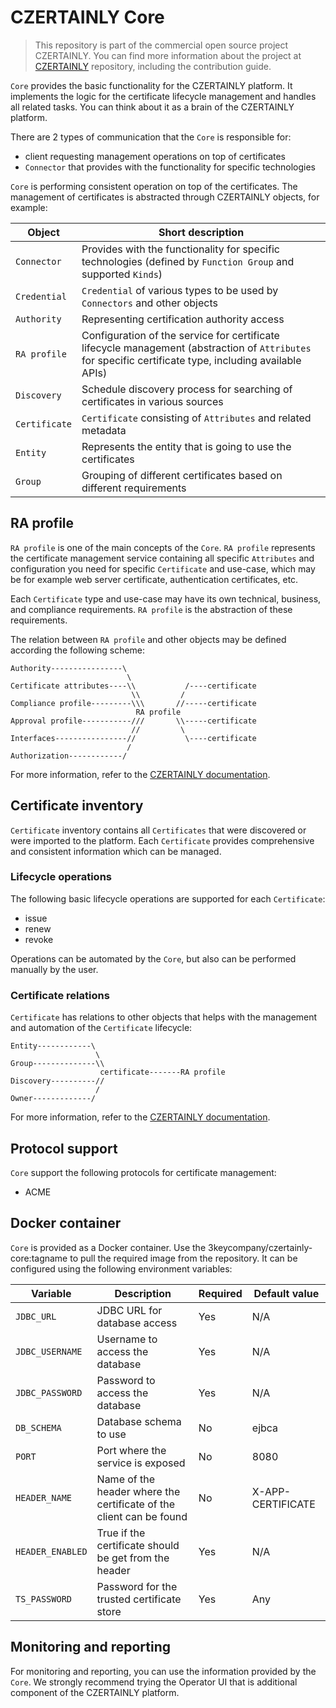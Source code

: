 # CZERTAINLY Core

> This repository is part of the commercial open source project CZERTAINLY. You can find more information about the project at [CZERTAINLY](https://github.com/3KeyCompany/CZERTAINLY) repository, including the contribution guide.

`Core` provides the basic functionality for the CZERTAINLY platform. It implements the logic for the certificate lifecycle management and handles all related tasks. You can think about it as a brain of the CZERTAINLY platform.

There are 2 types of communication that the `Core` is responsible for:
- client requesting management operations on top of certificates
- `Connector` that provides with the functionality for specific technologies

`Core` is performing consistent operation on top of the certificates. The management of certificates is abstracted through CZERTAINLY objects, for example:

| Object | Short description |
| ---------------- | ----------- |
| `Connector` | Provides with the functionality for specific technologies (defined by `Function Group` and supported `Kinds`) |
| `Credential` | `Credential` of various types to be used by `Connectors` and other objects |
| `Authority` | Representing certification authority access |
| `RA profile` | Configuration of the service for certificate lifecycle management (abstraction of `Attributes` for specific certificate type, including available APIs) |
| `Discovery` | Schedule discovery process for searching of certificates in various sources |
| `Certificate` | `Certificate` consisting of `Attributes` and related metadata |
| `Entity` | Represents the entity that is going to use the certificates |
| `Group` | Grouping of different certificates based on different requirements |

## RA profile

`RA profile` is one of the main concepts of the `Core`. `RA profile` represents the certificate management service containing all specific `Attributes` and configuration you need for specific `Certificate` and use-case, which may be for example web server certificate, authentication certificates, etc.

Each `Certificate` type and use-case may have its own technical, business, and compliance requirements. `RA profile` is the abstraction of these requirements.

The relation between `RA profile` and other objects may be defined according the following scheme:
```
Authority----------------\
                          \
Certificate attributes----\\           /----certificate
                           \\         /
Compliance profile---------\\\       //-----certificate
                            RA profile
Approval profile-----------///       \\-----certificate
                           //         \
Interfaces----------------//           \----certificate
                          /
Authorization------------/
```

For more information, refer to the [CZERTAINLY documentation](https://docs.czertainly.com).

## Certificate inventory

`Certificate` inventory contains all `Certificates` that were discovered or were imported to the platform. Each `Certificate` provides comprehensive and consistent information which can be managed.

### Lifecycle operations

The following basic lifecycle operations are supported for each `Certificate`:
- issue
- renew
- revoke

Operations can be automated by the `Core`, but also can be performed manually by the user.

### Certificate relations

`Certificate` has relations to other objects that helps with the management and automation of the `Certificate` lifecycle:

```
Entity------------\
                   \
Group--------------\\
                    certificate-------RA profile
Discovery----------//
                   /
Owner-------------/
```

For more information, refer to the [CZERTAINLY documentation](https://docs.czertainly.com).

## Protocol support

`Core` support the following protocols for certificate management:
- ACME

## Docker container

`Core` is provided as a Docker container. Use the 3keycompany/czertainly-core:tagname to pull the required image from the repository. It can be configured using the following environment variables:

| Variable | Description | Required | Default value |
| --- | --- | --- | --- |
| `JDBC_URL` | JDBC URL for database access | Yes | N/A |
| `JDBC_USERNAME` | Username to access the database | Yes | N/A |
| `JDBC_PASSWORD` | Password to access the database | Yes | N/A |
| `DB_SCHEMA` | Database schema to use | No | ejbca |
| `PORT` | Port where the service is exposed | No | 8080 |
| `HEADER_NAME` | Name of the header where the certificate of the client can be found | No | X-APP-CERTIFICATE |
| `HEADER_ENABLED` | True if the certificate should be get from the header | Yes | N/A |
| `TS_PASSWORD` | Password for the trusted certificate store | Yes | Any |

## Monitoring and reporting

For monitoring and reporting, you can use the information provided by the `Core`. We strongly recommend trying the Operator UI that is additional component of the CZERTAINLY platform.